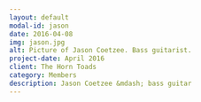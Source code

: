 ```yaml
---
layout: default
modal-id: jason
date: 2016-04-08
img: jason.jpg
alt: Picture of Jason Coetzee. Bass guitarist.
project-date: April 2016
client: The Horn Toads
category: Members
description: Jason Coetzee &mdash; bass guitar
---
```

